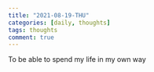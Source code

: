 ```yaml
---
title: "2021-08-19-THU"
categories: [daily, thoughts]
tags: thoughts
comment: true
---
```


To be able to spend my life in my own way
